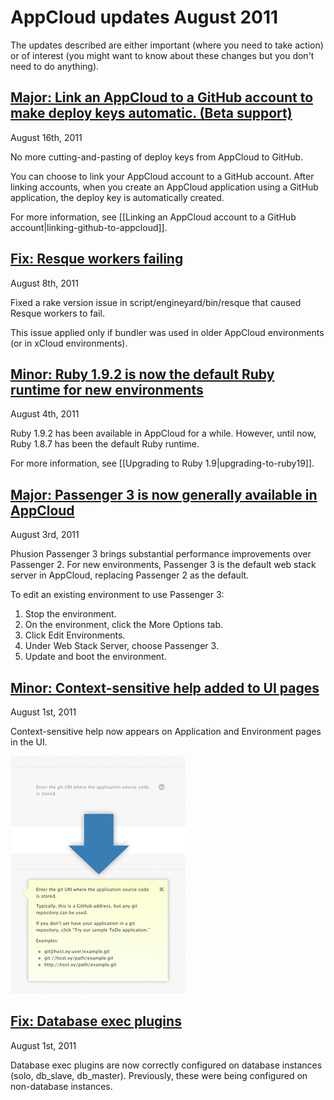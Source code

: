 # AppCloud updates August 2011

The updates described are either important (where you need to take action) or of interest (you might want to know about these changes but you don't need to do anything). 

<a href=#update6><h2 id="update6"><b>Major</b>: Link an AppCloud to a GitHub account to make deploy keys automatic. (Beta support)</h2></a>

August 16th, 2011

No more cutting-and-pasting of deploy keys from AppCloud to GitHub. 

You can choose to link your AppCloud account to a GitHub account. After linking accounts, when you create an AppCloud application using a GitHub application, the deploy key is automatically created. 

For more information, see [[Linking an AppCloud account to a GitHub account|linking-github-to-appcloud]].

<a href=#update5><h2 id="update5">Fix: Resque workers failing</h2></a>

August 8th, 2011

Fixed a rake version issue in script/engineyard/bin/resque that caused
Resque workers to fail.

This issue applied only if bundler was used in older AppCloud environments
(or in xCloud environments).

<a href=#update4><h2 id="update4"> Minor: Ruby 1.9.2 is now the default Ruby runtime for new environments</h2></a>

August 4th, 2011

Ruby 1.9.2 has been available in AppCloud for a while. However, until now, Ruby 1.8.7 has been the default Ruby runtime.

For more information, see [[Upgrading to Ruby 1.9|upgrading-to-ruby19]]. 

<a href=#update3><h2 id="update3"> <b>Major:</b> Passenger 3 is now generally available in AppCloud</h2></a>

August 3rd, 2011

Phusion Passenger 3 brings substantial performance improvements over Passenger 2. 
For new environments, Passenger 3 is the default web stack server in AppCloud, replacing Passenger 2 as the default. 

To edit an existing environment to use Passenger 3:

1. Stop the environment.
2. On the environment, click the More Options tab. 
3. Click Edit Environments.
4. Under Web Stack Server, choose Passenger 3.
5. Update and boot the environment.

<a href=#update2><h2 id="update2"> Minor: Context-sensitive help added to UI pages</h2></a>

August 1st, 2011

Context-sensitive help now appears on Application and Environment pages in the UI. 

![Context-sensitive help closed and open](images/help_scnshot.png)



<a href=#update1><h2 id="update1"> Fix: Database exec plugins </h2></a>

August 1st, 2011

Database exec plugins are now correctly configured on database instances (solo, db_slave, db_master). Previously, these were being configured on non-database instances. 




[1]: #update1        "update1"
[2]: #update2        "update2"
[3]: #update3        "update3"
[4]: #update4        "update4"
[5]: #update5        "update5"
[6]: #update6        "update6"
[7]: #update7        "update7"
[8]: #update8        "update8"
[9]: #update9        "update9"
[10]: #update10        "update10"
[11]: #update11        "update11"
[12]: #update12        "update12"
[13]: #update13        "update13"
[14]: #update14        "update14"